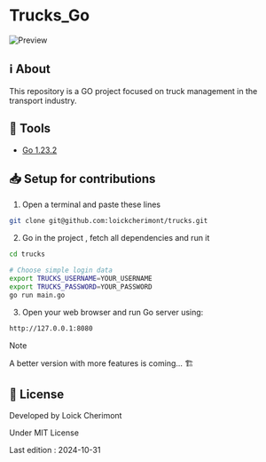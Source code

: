 # Trucks_Go


![Preview](https://placehold.co/600x400 "Trucks_Go")


## :information_source: About  

This repository is a GO project focused on truck management in the transport industry.


## :wrench: Tools
- [Go 1.23.2](https://go.dev/ "Go official website")


## :inbox_tray: Setup for contributions
1. Open a terminal and paste these lines

```bash
git clone git@github.com:loickcherimont/trucks.git
```

2. Go in the project , fetch all dependencies and run it

```bash
cd trucks

# Choose simple login data
export TRUCKS_USERNAME=YOUR_USERNAME 
export TRUCKS_PASSWORD=YOUR_PASSWORD
go run main.go
```

3. Open your web browser and run Go server using:
```bash
http://127.0.0.1:8080
```

<!--## :warning: Prerequisites
To run correctly this project, you'll a server use : [Vite 5.3.1](https://vitejs.dev/ "Vite official website")-->

<!--## :thinking: How does it run ?
Click on the button to send a request to server and downloader 2 files at the same time

into an inner /out folder.
-->

> [!NOTE]
> A better version with more features is coming... 🏗️

<!--## :test_tube: Features
- (Bugfix) Load env file

TODO definitive (for now)
> Create a type User
> Build a CRUD interface for /admin/trucks to manage trucks
  - GET /admin/trucks -> GET all trucks
  - GET /admin/truck/{id} -> Get a specific truck by its ID
  - POST /admin/truck{id} -> Create a new truck
  - PUT /admin/truck{id} -> Modify info on a truck
  - DELETE /admin/truck/{id} -> Delete a specific truck 
> Add a database to the project

-->


## :key: License

Developed by Loick Cherimont  

Under MIT License  

Last edition : 2024-10-31


